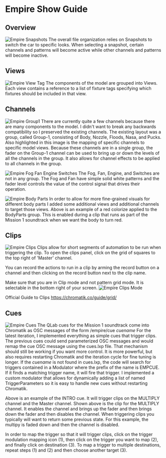 # Empire Show Guide

## Overview
![Empire Snapshots](empire_snapshot.png)
The overall file organization relies on Snapshots to switch the car to specific looks.  When selecting a snapshot, certain channels and patterns will become active while other channels and patterns will become inactive.

## Views
![Empire View Tag](empire_view_tag.png)
The components of the model are grouped into Views.  Each view contains a reference to a list of fixture tags specifying which fixtures should be included in that view.


## Channels
![Empire Group1](empire_group_1.png)
There are currently quite a few channels because there are many components to the model.  I didn't want to break any backwards compatibility so I preserved the existing channels.  The existing layout was a group, called Group-1, consisting of Body, Nozzle, Floods, Nasa, and Pucks.  Also highlighted in this image is the mapping of specific channels to specific model views.  Because these channels are in a single group, the fader on the Group-1 channel can be used to bring up or down the levels of all the channels in the group.  It also allows for channel effects to be applied to all channels in the group.

![Empire Fog Fan Engine Switches](empire_fogfanengineswitches.png)
The Fog, Fan, Engine, and Switches are not in any group.  The Fog and Fan have simple solid white patterns and the fader level controls the value of the control signal that drives their operation.

![Empire Body Parts](empire_body_parts.png)
In order to allow for more fine-grained visuals for different body parts I added some additional views and additional channels to target those views.  Above is an example of a red colorize applied to the BodyParts group.  This is enabled during a clip that runs as part of the Mission 1 soundtrack when we want the body to turn red.


## Clips

![Empire Clips](empire_clip_record.png)
Clips allow for short segments of automation to be run when triggering the clip.  To open the clips panel, click on the grid of squares to the top right of 'Master' channel.

You can record the actions to run in a clip by arming the record button on a channel and then clicking on the record button next to the clip name.

Make sure that you are in Clip mode and not pattern grid mode.  It is selectable in the bottom right of your screen.
![Empire Clips Mode](empire_clip_grid.png)

Official Guide to Clips
https://chromatik.co/guide/grid/


## Cues
![Empire Cues](empire_cue_details.png)
The QLab cues for the Mission 1 soundtrack come into Chromatik as OSC messages of the form /empire/cue *cuename* For the latest iteration, I implemented everything as simple cues that trigger clips.  The previous cues could send parameterized OSC messages and would remap the cue OSC message using the cues.lxp file.  That mechanism should still be working if you want more control.  It is more powerful, but also requires restarting Chromatik and the iteration cycle for fine tuning is longer.  If the *cuename* is not found in cues.lxp, the code will search for triggers contained in a Modulator where the prefix of the name is EMPCUE.  If it finds a matching trigger name, it will fire that trigger.  I implemented a custom modulator that allows for dynamically adding a list of named TriggerParameters so it is easy to handle new cues without restarting Chromatik.

Above is an example of the INTRO cue.  It will trigger clips on the MULTIPLY channel and the Master channel.  Shown above is the clip for the MULTIPLY channel.  It enables the channel and brings up the fader and then brings down the fader and then disables the channel.  When triggering clips you typically will want to return some previous state.  For this example, the multipy is faded down and then the channel is disabled.

In order to map the trigger so that it will trigger clips, click on the trigger modulation mapping icon (1), then click on the trigger you want to map (2), and finally click on destination (3).  To map a trigger to multiple destinations, repeat steps (1) and (2) and then choose another target (3).